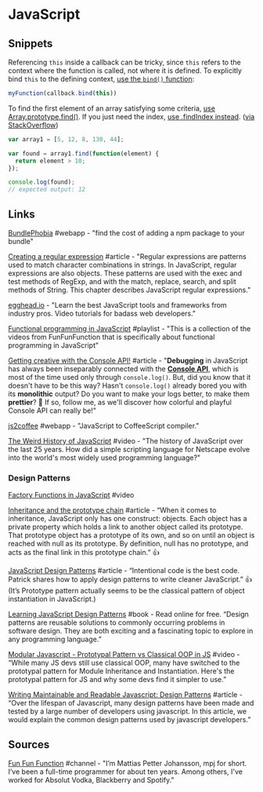 # JavaScript

## Snippets

Referencing `this` inside a callback can be tricky, since `this` refers to the context where the function is called, not where it is defined. To explicitly bind `this` to the defining context, [use the `bind()` function](https://developer.mozilla.org/en-US/docs/Web/JavaScript/Reference/Global_Objects/Function/bind):

```javascript
myFunction(callback.bind(this))
```

To find the first element of an array satisfying some criteria, [use Array.prototype.find\(\)](https://developer.mozilla.org/en-US/docs/Web/JavaScript/Reference/Global_Objects/Array/find). If you just need the index, [use .findIndex instead](https://developer.mozilla.org/en-US/docs/Web/JavaScript/Reference/Global_Objects/Array/findIndex). \([via StackOverflow](https://stackoverflow.com/a/18520276/937377)\)

```javascript
var array1 = [5, 12, 8, 130, 44];

var found = array1.find(function(element) {
  return element > 10;
});

console.log(found);
// expected output: 12
```

## Links

[BundlePhobia](https://bundlephobia.com/) \#webapp - "find the cost of adding a npm package to your bundle"

[Creating a regular expression](https://developer.mozilla.org/en-US/docs/Web/JavaScript/Guide/Regular_Expressions) \#article - "Regular expressions are patterns used to match character combinations in strings. In JavaScript, regular expressions are also objects. These patterns are used with the exec and test methods of RegExp, and with the match, replace, search, and split methods of String. This chapter describes JavaScript regular expressions."

[egghead.io](https://egghead.io/) - "Learn the best JavaScript tools and frameworks from industry pros. Video tutorials for badass web developers."

[Functional programming in JavaScript](https://www.youtube.com/playlist?list=PL0zVEGEvSaeEd9hlmCXrk5yUyqUag-n84) \#playlist - "This is a collection of the videos from FunFunFunction that is specifically about functional programming in JavaScript"

[Getting creative with the Console API!](https://areknawo.com/getting-creative-with-the-console-api/) \#article - "**Debugging** in JavaScript has always been inseparably connected with the [**Console API**](https://developer.mozilla.org/en-US/docs/Web/API/Console), which is most of the time used only through `console.log()`. But, did you know that it doesn't have to be this way? Hasn't `console.log()` already bored you with its **monolithic** output? Do you want to make your logs better, to make them **prettier**? 💅 If so, follow me, as we'll discover how colorful and playful Console API can really be!"

[js2coffee](http://js2.coffee/) \#webapp - "JavaScript to CoffeeScript compiler."

[The Weird History of JavaScript](https://www.youtube.com/watch?v=Sh6lK57Cuk4&list=PLIilwIraDV2J8hueIWIwvkT3NvfuSChe7&index=3&t=11s) \#video - "The history of JavaScript over the last 25 years. How did a simple scripting language for Netscape evolve into the world's most widely used programming language?"

### **Design Patterns**

[Factory Functions in JavaScript](https://www.youtube.com/watch?v=ImwrezYhw4w&feature=youtu.be) \#video

[Inheritance and the prototype chain](https://developer.mozilla.org/en-US/docs/Web/JavaScript/Inheritance_and_the_prototype_chain) \#article - “When it comes to inheritance, JavaScript only has one construct: objects. Each object has a private property which holds a link to another object called its prototype. That prototype object has a prototype of its own, and so on until an object is reached with null as its prototype. By definition, null has no prototype, and acts as the final link in this prototype chain.” 👍

[JavaScript Design Patterns](https://seesparkbox.com/foundry/javascript_design_patterns) \#article - “Intentional code is the best code. Patrick shares how to apply design patterns to write cleaner JavaScript.” 👍 \(It’s Prototype pattern actually seems to be the classical pattern of object instantiation in JavaScript.\)

[Learning JavaScript Design Patterns](https://addyosmani.com/resources/essentialjsdesignpatterns/book/) \#book - Read online for free. “Design patterns are reusable solutions to commonly occurring problems in software design. They are both exciting and a fascinating topic to explore in any programming language.”

[Modular Javascript - Prototypal Pattern vs Classical OOP in JS](https://www.youtube.com/watch?v=doXpW5AD60Q) \#video - “While many JS devs still use classical OOP, many have switched to the prototypal pattern for Module Inheritance and Instantiation.  Here's the prototypal pattern for JS and why some devs find it simpler to use.”

[Writing Maintainable and Readable Javascript: Design Patterns](https://www.javascriptjanuary.com/blog/writing-maintainable-and-readable-javascript-design-patterns) \#article - “Over the lifespan of Javascript, many design patterns have been made and tested by a large number of developers using javascript. In this article, we would explain the common design patterns used by javascript developers.”

## Sources

[Fun Fun Function](https://www.youtube.com/channel/UCO1cgjhGzsSYb1rsB4bFe4Q) \#channel - "I’m Mattias Petter Johansson, mpj for short. I’ve been a full-time programmer for about ten years. Among others, I've worked for Absolut Vodka, Blackberry and Spotify."

